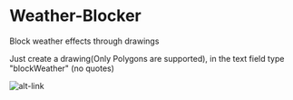 # Weather-Blocker
Block weather effects through drawings

Just create a drawing(Only Polygons are supported), in the text field type "blockWeather" (no quotes)

![alt-link](https://github.com/theripper93/Weather-Blocker/raw/main/wiki/blockweather.png)
